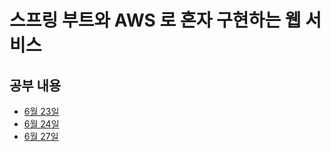 # 스프링 부트와 AWS 로 혼자 구현하는 웹 서비스

## 공부 내용
- [6월 23일](record/6_23.md)
- [6월 24일](record/6_24.md)
- [6월 27일](record/6_27.md)